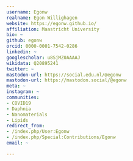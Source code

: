 ```yaml
---
username: Egonw
realname: Egon Willighagen
website: https://egonw.github.io/
affiliation: Maastricht University
bio: ~
github: egonw
orcid: 0000-0001-7542-0286
linkedin: ~
googlescholar: u8SjMZ0AAAAJ
wikidata: Q20895241
twitter: ~
mastodon-url: https://social.edu.nl/@egonw
mastodon-url: https://mastodon.social/@egonw
meta: ~
instagram: ~
communities:
- COVID19
- Daphnia
- Nanomaterials
- Lipids
redirect_from:
- /index.php/User:Egonw
- /index.php/Special:Contributions/Egonw
email: ~

---
```

